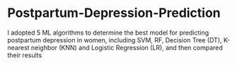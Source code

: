 # Postpartum-Depression-Prediction
I adopted 5 ML algorithms to determine the best model for predicting postpartum depression in women, including SVM, RF, Decision Tree (DT), K-nearest neighbor (KNN) and Logistic Regression (LR), and then compared their results
